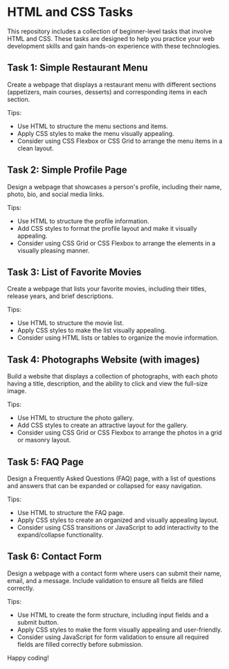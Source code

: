 # HTML and CSS Tasks

This repository includes a collection of beginner-level tasks that involve HTML and CSS. These tasks are designed to help you practice your web development skills and gain hands-on experience with these technologies.

## Task 1: Simple Restaurant Menu
Create a webpage that displays a restaurant menu with different sections (appetizers, main courses, desserts) and corresponding items in each section.

Tips:
- Use HTML to structure the menu sections and items.
- Apply CSS styles to make the menu visually appealing.
- Consider using CSS Flexbox or CSS Grid to arrange the menu items in a clean layout.

## Task 2: Simple Profile Page
Design a webpage that showcases a person's profile, including their name, photo, bio, and social media links.

Tips:
- Use HTML to structure the profile information.
- Add CSS styles to format the profile layout and make it visually appealing.
- Consider using CSS Grid or CSS Flexbox to arrange the elements in a visually pleasing manner.

## Task 3: List of Favorite Movies
Create a webpage that lists your favorite movies, including their titles, release years, and brief descriptions.

Tips:
- Use HTML to structure the movie list.
- Apply CSS styles to make the list visually appealing.
- Consider using HTML lists or tables to organize the movie information.

## Task 4: Photographs Website (with images)
Build a website that displays a collection of photographs, with each photo having a title, description, and the ability to click and view the full-size image.

Tips:
- Use HTML to structure the photo gallery.
- Add CSS styles to create an attractive layout for the gallery.
- Consider using CSS Grid or CSS Flexbox to arrange the photos in a grid or masonry layout.

## Task 5: FAQ Page
Design a Frequently Asked Questions (FAQ) page, with a list of questions and answers that can be expanded or collapsed for easy navigation.

Tips:
- Use HTML to structure the FAQ page.
- Apply CSS styles to create an organized and visually appealing layout.
- Consider using CSS transitions or JavaScript to add interactivity to the expand/collapse functionality.

## Task 6: Contact Form
Design a webpage with a contact form where users can submit their name, email, and a message. Include validation to ensure all fields are filled correctly.

Tips:
- Use HTML to create the form structure, including input fields and a submit button.
- Apply CSS styles to make the form visually appealing and user-friendly.
- Consider using JavaScript for form validation to ensure all required fields are filled correctly before submission.

Happy coding!
